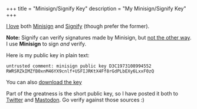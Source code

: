 +++
title = "Minisign/Signify Key"
description = "My Minisign/Signify Key"
+++

[I love](https://jacobneplokh.com/sign-with-signify) both [Minisign](https://jedisct1.github.io/minisign/) and [Signify](https://man.openbsd.org/signify) (though prefer the former). 

**Note:** Signify can verify signatures made by Minisign, but [not the other way](https://github.com/jedisct1/minisign/issues/59#issuecomment-654809237). I use **Minisign** to sign *and* verify.

Here is my public key in plain text:

```
untrusted comment: minisign public key D3C1973108994552
RWRSRZkIMZfB0xnM46YX9cnlf+USFIJRKtX4Ff8rGdPLbEXy6LxxF0zQ
```

You can also [download the key](/minisign-jneplokh.pub)

Part of the greatness is the short public key, so I have posted it both to [Twitter](https://twitter.com/JacobNeplokh/status/1281816863392006144) and [Mastodon](https://fosstodon.org/@JacobNeplokh/104493393446556167). Go verify against those sources :)
